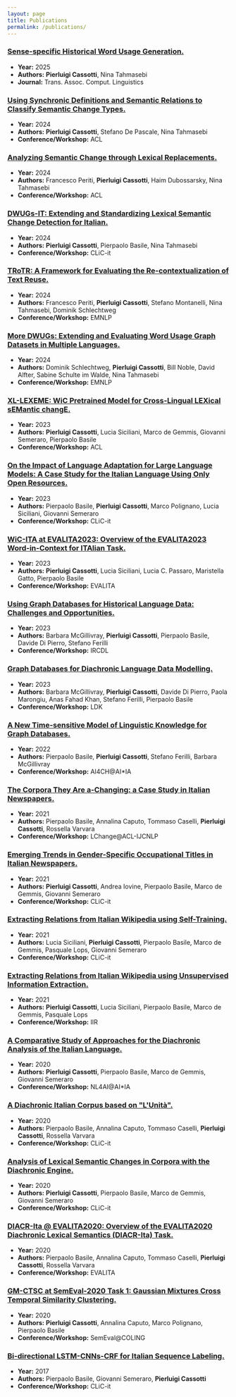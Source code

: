 ```yaml
---
layout: page
title: Publications
permalink: /publications/
---
```


### [Sense-specific Historical Word Usage Generation.](https://doi.org/10.1162/tacl_a_00761)
- **Year:** 2025
- **Authors:** **Pierluigi Cassotti**, Nina Tahmasebi
- **Journal:** Trans. Assoc. Comput. Linguistics

### [Using Synchronic Definitions and Semantic Relations to Classify Semantic Change Types.](https://doi.org/10.18653/v1/2024.acl-long.249)
- **Year:** 2024
- **Authors:** **Pierluigi Cassotti**, Stefano De Pascale, Nina Tahmasebi
- **Conference/Workshop:** ACL

### [Analyzing Semantic Change through Lexical Replacements.](https://doi.org/10.18653/v1/2024.acl-long.246)
- **Year:** 2024
- **Authors:** Francesco Periti, **Pierluigi Cassotti**, Haim Dubossarsky, Nina Tahmasebi
- **Conference/Workshop:** ACL

### [DWUGs-IT: Extending and Standardizing Lexical Semantic Change Detection for Italian.](https://ceur-ws.org/Vol-3878/22_main_long.pdf)
- **Year:** 2024
- **Authors:** **Pierluigi Cassotti**, Pierpaolo Basile, Nina Tahmasebi
- **Conference/Workshop:** CLiC-it

### [TRoTR: A Framework for Evaluating the Re-contextualization of Text Reuse.](https://doi.org/10.18653/v1/2024.emnlp-main.774)
- **Year:** 2024
- **Authors:** Francesco Periti, **Pierluigi Cassotti**, Stefano Montanelli, Nina Tahmasebi, Dominik Schlechtweg
- **Conference/Workshop:** EMNLP

### [More DWUGs: Extending and Evaluating Word Usage Graph Datasets in Multiple Languages.](https://doi.org/10.18653/v1/2024.emnlp-main.796)
- **Year:** 2024
- **Authors:** Dominik Schlechtweg, **Pierluigi Cassotti**, Bill Noble, David Alfter, Sabine Schulte im Walde, Nina Tahmasebi
- **Conference/Workshop:** EMNLP

### [XL-LEXEME: WiC Pretrained Model for Cross-Lingual LEXical sEMantic changE.](https://doi.org/10.18653/v1/2023.acl-short.135)
- **Year:** 2023
- **Authors:** **Pierluigi Cassotti**, Lucia Siciliani, Marco de Gemmis, Giovanni Semeraro, Pierpaolo Basile
- **Conference/Workshop:** ACL

### [On the Impact of Language Adaptation for Large Language Models: A Case Study for the Italian Language Using Only Open Resources.](https://ceur-ws.org/Vol-3596/short3.pdf)
- **Year:** 2023
- **Authors:** Pierpaolo Basile, **Pierluigi Cassotti**, Marco Polignano, Lucia Siciliani, Giovanni Semeraro
- **Conference/Workshop:** CLiC-it

### [WiC-ITA at EVALITA2023: Overview of the EVALITA2023 Word-in-Context for ITAlian Task.](https://ceur-ws.org/Vol-3473/paper46.pdf)
- **Year:** 2023
- **Authors:** **Pierluigi Cassotti**, Lucia Siciliani, Lucia C. Passaro, Maristella Gatto, Pierpaolo Basile
- **Conference/Workshop:** EVALITA

### [Using Graph Databases for Historical Language Data: Challenges and Opportunities.](https://ceur-ws.org/Vol-3365/short7.pdf)
- **Year:** 2023
- **Authors:** Barbara McGillivray, **Pierluigi Cassotti**, Pierpaolo Basile, Davide Di Pierro, Stefano Ferilli
- **Conference/Workshop:** IRCDL

### [Graph Databases for Diachronic Language Data Modelling.](https://aclanthology.org/2023.ldk-1.8)
- **Year:** 2023
- **Authors:** Barbara McGillivray, **Pierluigi Cassotti**, Davide Di Pierro, Paola Marongiu, Anas Fahad Khan, Stefano Ferilli, Pierpaolo Basile
- **Conference/Workshop:** LDK

### [A New Time-sensitive Model of Linguistic Knowledge for Graph Databases.](https://ceur-ws.org/Vol-3286/08_paper.pdf)
- **Year:** 2022
- **Authors:** Pierpaolo Basile, **Pierluigi Cassotti**, Stefano Ferilli, Barbara McGillivray
- **Conference/Workshop:** AI4CH@AI*IA

### [The Corpora They Are a-Changing: a Case Study in Italian Newspapers.](https://doi.org/10.18653/v1/2021.lchange-1.3)
- **Year:** 2021
- **Authors:** Pierpaolo Basile, Annalina Caputo, Tommaso Caselli, **Pierluigi Cassotti**, Rossella Varvara
- **Conference/Workshop:** LChange@ACL-IJCNLP

### [Emerging Trends in Gender-Specific Occupational Titles in Italian Newspapers.](https://ceur-ws.org/Vol-3033/paper52.pdf)
- **Year:** 2021
- **Authors:** **Pierluigi Cassotti**, Andrea Iovine, Pierpaolo Basile, Marco de Gemmis, Giovanni Semeraro
- **Conference/Workshop:** CLiC-it

### [Extracting Relations from Italian Wikipedia using Self-Training.](https://ceur-ws.org/Vol-3033/paper28.pdf)
- **Year:** 2021
- **Authors:** Lucia Siciliani, **Pierluigi Cassotti**, Pierpaolo Basile, Marco de Gemmis, Pasquale Lops, Giovanni Semeraro
- **Conference/Workshop:** CLiC-it

### [Extracting Relations from Italian Wikipedia using Unsupervised Information Extraction.](https://ceur-ws.org/Vol-2947/paper2.pdf)
- **Year:** 2021
- **Authors:** **Pierluigi Cassotti**, Lucia Siciliani, Pierpaolo Basile, Marco de Gemmis, Pasquale Lops
- **Conference/Workshop:** IIR

### [A Comparative Study of Approaches for the Diachronic Analysis of the Italian Language.](https://ceur-ws.org/Vol-2735/paper40.pdf)
- **Year:** 2020
- **Authors:** **Pierluigi Cassotti**, Pierpaolo Basile, Marco de Gemmis, Giovanni Semeraro
- **Conference/Workshop:** NL4AI@AI*IA

### [A Diachronic Italian Corpus based on "L'Unità".](https://ceur-ws.org/Vol-2769/paper_44.pdf)
- **Year:** 2020
- **Authors:** Pierpaolo Basile, Annalina Caputo, Tommaso Caselli, **Pierluigi Cassotti**, Rossella Varvara
- **Conference/Workshop:** CLiC-it

### [Analysis of Lexical Semantic Changes in Corpora with the Diachronic Engine.](https://ceur-ws.org/Vol-2769/paper_71.pdf)
- **Year:** 2020
- **Authors:** **Pierluigi Cassotti**, Pierpaolo Basile, Marco de Gemmis, Giovanni Semeraro
- **Conference/Workshop:** CLiC-it

### [DIACR-Ita @ EVALITA2020: Overview of the EVALITA2020 Diachronic Lexical Semantics (DIACR-Ita) Task.](https://ceur-ws.org/Vol-2765/paper158.pdf)
- **Year:** 2020
- **Authors:** Pierpaolo Basile, Annalina Caputo, Tommaso Caselli, **Pierluigi Cassotti**, Rossella Varvara
- **Conference/Workshop:** EVALITA

### [GM-CTSC at SemEval-2020 Task 1: Gaussian Mixtures Cross Temporal Similarity Clustering.](https://doi.org/10.18653/v1/2020.semeval-1.7)
- **Year:** 2020
- **Authors:** **Pierluigi Cassotti**, Annalina Caputo, Marco Polignano, Pierpaolo Basile
- **Conference/Workshop:** SemEval@COLING

### [Bi-directional LSTM-CNNs-CRF for Italian Sequence Labeling.](https://ceur-ws.org/Vol-2006/paper047.pdf)
- **Year:** 2017
- **Authors:** Pierpaolo Basile, Giovanni Semeraro, **Pierluigi Cassotti**
- **Conference/Workshop:** CLiC-it


